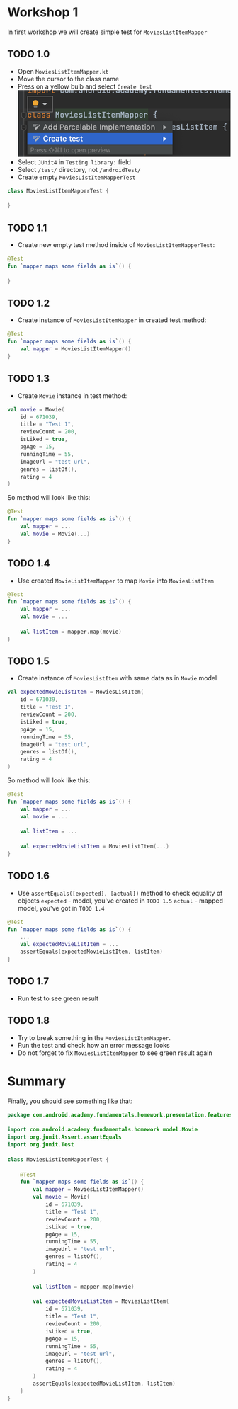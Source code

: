 # Workshop 1

In first workshop we will create simple test for `MoviesListItemMapper`

## TODO 1.0

- Open `MoviesListItemMapper.kt`
- Move the cursor to the class name
- Press on a yellow bulb and select `Create test`
  ![Press on a yellow bulb and select `Create test`](images/w1-p1-bulb.png)
- Select `JUnit4` in `Testing library:` field
- Select `/test/` directory, not `/androidTest/`
- Create empty  `MoviesListItemMapperTest`

```kotlin 
class MoviesListItemMapperTest {

}
```

## TODO 1.1

- Create new empty test method inside of `MoviesListItemMapperTest`:

```kotlin 
@Test
fun `mapper maps some fields as is`() {

}
```

## TODO 1.2

- Create instance of `MoviesListItemMapper` in created test method:

```kotlin 
@Test
fun `mapper maps some fields as is`() {
    val mapper = MoviesListItemMapper()
}
 ```

## TODO 1.3

- Create `Movie` instance in test method:

```kotlin
val movie = Movie(
    id = 671039,
    title = "Test 1",
    reviewCount = 200,
    isLiked = true,
    pgAge = 15,
    runningTime = 55,
    imageUrl = "test url",
    genres = listOf(),
    rating = 4
)
```

So method will look like this:

```kotlin
@Test
fun `mapper maps some fields as is`() {
    val mapper = ...
    val movie = Movie(...)
}
```

## TODO 1.4

- Use created `MovieListItemMapper` to map `Movie` into `MoviesListItem`

```kotlin
@Test
fun `mapper maps some fields as is`() {
    val mapper = ...
    val movie = ...

    val listItem = mapper.map(movie)
}
```

## TODO 1.5

- Create instance of `MoviesListItem` with same data as in `Movie` model

```kotlin
val expectedMovieListItem = MoviesListItem(
    id = 671039,
    title = "Test 1",
    reviewCount = 200,
    isLiked = true,
    pgAge = 15,
    runningTime = 55,
    imageUrl = "test url",
    genres = listOf(),
    rating = 4
)
```

So method will look like this:

```kotlin
@Test
fun `mapper maps some fields as is`() {
    val mapper = ...
    val movie = ...

    val listItem = ...

    val expectedMovieListItem = MoviesListItem(...)
}
```

## TODO 1.6

- Use `assertEquals([expected], [actual])`  method to check equality of objects
  `expected` - model, you've created in `TODO 1.5`
  `actual` - mapped model, you've got in `TODO 1.4`

```kotlin
@Test
fun `mapper maps some fields as is`() {
    ...
    val expectedMovieListItem = ...
    assertEquals(expectedMovieListItem, listItem)
}
```

## TODO 1.7

- Run test to see green result

## TODO 1.8

- Try to break something in the  `MoviesListItemMapper`.
- Run the test and check how an error message looks
- Do not forget to fix  `MoviesListItemMapper` to see green result again

# Summary

Finally, you should see something like that:

```kotlin
package com.android.academy.fundamentals.homework.presentation.features.movies.viewmodel

import com.android.academy.fundamentals.homework.model.Movie
import org.junit.Assert.assertEquals
import org.junit.Test

class MoviesListItemMapperTest {

    @Test
    fun `mapper maps some fields as is`() {
        val mapper = MoviesListItemMapper()
        val movie = Movie(
            id = 671039,
            title = "Test 1",
            reviewCount = 200,
            isLiked = true,
            pgAge = 15,
            runningTime = 55,
            imageUrl = "test url",
            genres = listOf(),
            rating = 4
        )

        val listItem = mapper.map(movie)

        val expectedMovieListItem = MoviesListItem(
            id = 671039,
            title = "Test 1",
            reviewCount = 200,
            isLiked = true,
            pgAge = 15,
            runningTime = 55,
            imageUrl = "test url",
            genres = listOf(),
            rating = 4
        )
        assertEquals(expectedMovieListItem, listItem)
    }
}
```